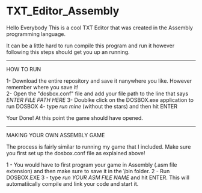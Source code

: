 # TXT_Editor_Assembly

Hello Everybody This is a cool TXT Editor that was created in the Assembly programming language. 

It can be a little hard to run compile this program and run it however following this steps should get you up an running. 

------------------------------------------------------------------------------------------------------------------------------------
HOW TO RUN

1- Download the entire repository and save it nanywhere you like. However remember where you save it!  
2- Open the "dosbox.conf" file and add your file path to the line that says *ENTER FILE PATH HERE*
3- Doublke click on the DOSBOX.exe application to run DOSBOX
4- type *run mine* (without the stars) and then hit ENTER

Your Done! At this point the game should have opened. 

-------------------------------------------------------------------------------------------------------------------------------------
MAKING YOUR OWN ASSEMBLY GAME

The process is fairly similar to running my game that I included. Make sure you first set up the dosbox.conf file as explained above!

1 - You would have to first program your game in Assembly (.asm file extension) and then make sure to save it in the \bin folder.
2 - Run DOSBOX.EXE
3 - type *run *YOUR ASM FILE NAME** and hit ENTER.
This will automatiically compile and link your code and start it. 
